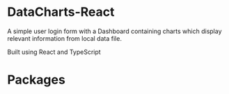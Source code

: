 # DataCharts-React
A simple user login form with a Dashboard containing charts which display relevant information from local data file.

Built using React and TypeScript

# Packages
